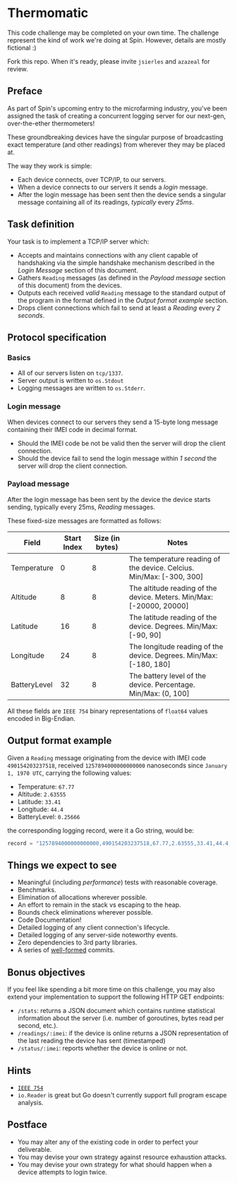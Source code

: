 # Thermomatic

This code challenge may be completed on your own time. The challenge represent the kind of work we're doing at Spin. However, details are mostly fictional :)

Fork this repo. When it's ready, please invite `jsierles` and `azazeal` for review.

## Preface

As part of Spin's upcoming entry to the microfarming industry, you've been assigned the task of creating a concurrent logging server for our next-gen, over-the-ether thermometers!

These groundbreaking devices have the singular purpose of broadcasting exact temperature (and other readings) from wherever they may be placed at.

The way they work is simple:

- Each device connects, over TCP/IP, to our servers.
- When a device connects to our servers it sends a _login_ message.
- After the login message has been sent then the device sends a singular message containing all of its readings, _typically_ every _25ms_.

## Task definition

Your task is to implement a TCP/IP server which:

- Accepts and maintains connections with any client capable of handshaking via the simple handshake mechanism described in the _Login Message_ section of this document.
- Gathers `Reading` messages (as defined in the _Payload message_ section of this document) from the devices.
- Outputs each received *valid* `Reading` message to the standard output of the program in the format defined in the _Output format example_ section.
- Drops client connections which fail to send at least a _Reading_ every _2 seconds_.

## Protocol specification

### Basics

- All of our servers listen on `tcp/1337`.
- Server output is written to `os.Stdout`
- Logging messages are written to `os.Stderr`.

### Login message

When devices connect to our servers they send a 15-byte long message containing their IMEI code in decimal format.

- Should the IMEI code be not be valid then the server will drop the client connection.
- Should the device fail to send the login message within _1 second_ the server will drop the client connection.

### Payload message

After the login message has been sent by the device the device starts sending, typically every 25ms, _Reading_ messages.

These fixed-size messages are formatted as follows:

| Field         | Start Index   | Size (in bytes) | Notes                                                                |
| ------------- | ------------- | --------------- | ---------------------------------------------------------------------|
| Temperature   | 0             | 8               | The temperature reading of the device. Celcius. Min/Max: [-300, 300] |
| Altitude      | 8             | 8               | The altitude reading of the device. Meters. Min/Max: [-20000, 20000] |
| Latitude      | 16            | 8               | The latitude reading of the device. Degrees. Min/Max: [-90, 90]      |
| Longitude     | 24            | 8               | The longitude reading of the device. Degrees. Min/Max: [-180, 180]   |
| BatteryLevel  | 32            | 8               | The battery level of the device. Percentage. Min/Max: (0, 100]       |

All these fields are `IEEE 754` binary representations of `float64` values encoded in Big-Endian.

## Output format example

Given a `Reading` message originating from the device with IMEI code `490154203237518`, received `1257894000000000000` nanoseconds since `January 1, 1970 UTC`, carrying the following values:

- Temperature: `67.77`
- Altitude: `2.63555`
- Latitude: `33.41`
- Longitude: `44.4`
- BatteryLevel: `0.25666`

the corresponding logging record, were it a Go string, would be:

```go
record = "1257894000000000000,490154203237518,67.77,2.63555,33.41,44.4,0.2566\n"
```

## Things we expect to see

- Meaningful (including _performance_) tests with reasonable coverage.
- Benchmarks.
- Elimination of allocations wherever possible.
- An effort to remain in the stack vs escaping to the heap.
- Bounds check eliminations wherever possible.
- Code Documentation!
- Detailed logging of any client connection's lifecycle.
- Detailed logging of any server-side noteworthy events.
- Zero dependencies to 3rd party libraries.
- A series of [well-formed](https://github.com/golang/go/wiki/CommitMessage) commits.

## Bonus objectives

If you feel like spending a bit more time on this challenge, you may also extend your implementation to support the following HTTP GET endpoints:

- `/stats`: returns a JSON document which contains runtime statistical information about the server (i.e. number of goroutines, bytes read per second, etc.).
- `/readings/:imei`: if the device is online returns a JSON representation of the last reading the device has sent (timestamped)
- `/status/:imei`: reports whether the device is online or not.

## Hints

- [`IEEE 754`](https://golang.org/pkg/math/#Float64bits)
- `io.Reader` is great but Go doesn't currently support full program escape analysis.

## Postface

- You may alter any of the existing code in order to perfect your deliverable.
- You may devise your own strategy against resource exhaustion attacks.
- You may devise your own strategy for what should happen when a device attempts to login twice.
